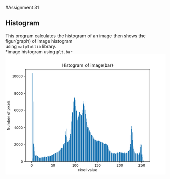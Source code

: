 #Assignment 31
## Histogram
This program calculates the histogram of an image then shows the figur(graph) of image histogram<br>
using `matplotlib` library.<br>
*image histogram using `plt.bar`<br>
![bar](https://github.com/Mahdi1Taheri/Image_processing_PyL/blob/baca92446367c17fb62b5bf3a1a8638a4dcbbff9/Assignment31/output/histogram_bar.png)
